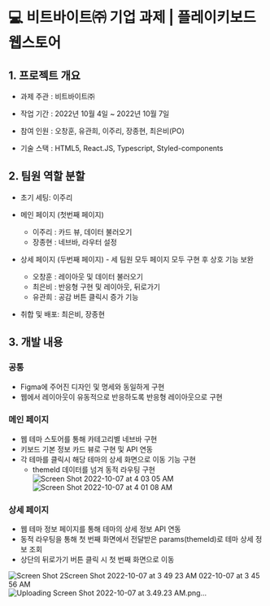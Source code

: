 # 💻 비트바이트㈜ 기업 과제 | 플레이키보드 웹스토어

## 1. 프로젝트 개요

- 과제 주관 : 비트바이트㈜

- 작업 기간 : 2022년 10월 4일 ~ 2022년 10월 7일

- 참여 인원 : 오창훈, 유관희, 이주리, 장종현, 최은비(PO)

- 기술 스택 : HTML5, React.JS, Typescript, Styled-components

## 2. 팀원 역할 분할

- 초기 세팅: 이주리

- 메인 페이지 (첫번째 페이지)
    - 이주리 : 카드 뷰, 데이터 불러오기
    - 장종현 : 네브바, 라우터 설정

- 상세 페이지 (두번째 페이지) - 세 팀원 모두 페이지 모두 구현 후 상호 기능 보완
    - 오창훈 : 레이아웃 및 데이터 불러오기
    - 최은비 : 반응형 구현 및 레이아웃, 뒤로가기
    - 유관희 : 공감 버튼 클릭시 증가 기능

- 취합 및 배포: 최은비, 장종현

## 3. 개발 내용

### 공통

- Figma에 주어진 디자인 및 명세와 동일하게 구현
- 웹에서 레이아웃이 유동적으로 반응하도록 반응형 레이아웃으로 구현

### 메인 페이지

- 웹 테마 스토어를 통해 카테고리별 네브바 구현
- 키보드 기본 정보 카드 뷰로 구현 및 API 연동
- 각 테마를 클릭시 해당 테마의 상세 화면으로 이동 기능 구현
    - themeId 데이터를 넘겨 동적 라우팅 구현
![Screen Shot 2022-10-07 at 4 03 05 AM](https://user-images.githubusercontent.com/100172541/194423906-69b58952-d22e-4438-925f-b9affa025e1a.png)
![Screen Shot 2022-10-07 at 4 01 08 AM](https://user-images.githubusercontent.com/100172541/194423930-aeaa2345-50db-4a0a-9cfb-b93487cc9e9f.png)


### 상세 페이지

- 웹 테마 정보 페이지를 통해 테마의 상세 정보 API 연동
- 동적 라우팅을 통해 첫 번째 화면에서 전달받은 params(themeId)로 테마 상세 정보 조회
- 상단의 뒤로가기 버튼 클릭 시 첫 번째 화면으로 이동

![Screen Shot 2![Screen Shot 2022-10-07 at 3 49 23 AM](https://user-images.githubusercontent.com/100172541/194424074-c902fe03-36cb-4aca-a2db-7ddbb2f4bcad.png)
022-10-07 at 3 45 56 AM](https://user-images.githubusercontent.com/100172541/194423978-82b55cb6-db7e-4226-8ad4-27086bb8ad9f.png)
![Uploading Screen Shot 2022-10-07 at 3.49.23 AM.png…]()


